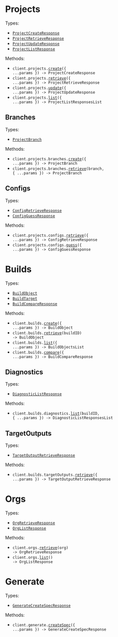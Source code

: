 # Projects

Types:

- <code><a href="./src/resources/projects/projects.ts">ProjectCreateResponse</a></code>
- <code><a href="./src/resources/projects/projects.ts">ProjectRetrieveResponse</a></code>
- <code><a href="./src/resources/projects/projects.ts">ProjectUpdateResponse</a></code>
- <code><a href="./src/resources/projects/projects.ts">ProjectListResponse</a></code>

Methods:

- <code title="post /v0/projects">client.projects.<a href="./src/resources/projects/projects.ts">create</a>({ ...params }) -> ProjectCreateResponse</code>
- <code title="get /v0/projects/{project}">client.projects.<a href="./src/resources/projects/projects.ts">retrieve</a>({ ...params }) -> ProjectRetrieveResponse</code>
- <code title="patch /v0/projects/{project}">client.projects.<a href="./src/resources/projects/projects.ts">update</a>({ ...params }) -> ProjectUpdateResponse</code>
- <code title="get /v0/projects">client.projects.<a href="./src/resources/projects/projects.ts">list</a>({ ...params }) -> ProjectListResponsesList</code>

## Branches

Types:

- <code><a href="./src/resources/projects/branches.ts">ProjectBranch</a></code>

Methods:

- <code title="post /v0/projects/{project}/branches">client.projects.branches.<a href="./src/resources/projects/branches.ts">create</a>({ ...params }) -> ProjectBranch</code>
- <code title="get /v0/projects/{project}/branches/{branch}">client.projects.branches.<a href="./src/resources/projects/branches.ts">retrieve</a>(branch, { ...params }) -> ProjectBranch</code>

## Configs

Types:

- <code><a href="./src/resources/projects/configs.ts">ConfigRetrieveResponse</a></code>
- <code><a href="./src/resources/projects/configs.ts">ConfigGuessResponse</a></code>

Methods:

- <code title="get /v0/projects/{project}/configs">client.projects.configs.<a href="./src/resources/projects/configs.ts">retrieve</a>({ ...params }) -> ConfigRetrieveResponse</code>
- <code title="post /v0/projects/{project}/configs/guess">client.projects.configs.<a href="./src/resources/projects/configs.ts">guess</a>({ ...params }) -> ConfigGuessResponse</code>

# Builds

Types:

- <code><a href="./src/resources/builds/builds.ts">BuildObject</a></code>
- <code><a href="./src/resources/builds/builds.ts">BuildTarget</a></code>
- <code><a href="./src/resources/builds/builds.ts">BuildCompareResponse</a></code>

Methods:

- <code title="post /v0/builds">client.builds.<a href="./src/resources/builds/builds.ts">create</a>({ ...params }) -> BuildObject</code>
- <code title="get /v0/builds/{buildId}">client.builds.<a href="./src/resources/builds/builds.ts">retrieve</a>(buildID) -> BuildObject</code>
- <code title="get /v0/builds">client.builds.<a href="./src/resources/builds/builds.ts">list</a>({ ...params }) -> BuildObjectsList</code>
- <code title="post /v0/builds/compare">client.builds.<a href="./src/resources/builds/builds.ts">compare</a>({ ...params }) -> BuildCompareResponse</code>

## Diagnostics

Types:

- <code><a href="./src/resources/builds/diagnostics.ts">DiagnosticListResponse</a></code>

Methods:

- <code title="get /v0/builds/{buildId}/diagnostics">client.builds.diagnostics.<a href="./src/resources/builds/diagnostics.ts">list</a>(buildID, { ...params }) -> DiagnosticListResponsesList</code>

## TargetOutputs

Types:

- <code><a href="./src/resources/builds/target-outputs.ts">TargetOutputRetrieveResponse</a></code>

Methods:

- <code title="get /v0/build_target_outputs">client.builds.targetOutputs.<a href="./src/resources/builds/target-outputs.ts">retrieve</a>({ ...params }) -> TargetOutputRetrieveResponse</code>

# Orgs

Types:

- <code><a href="./src/resources/orgs.ts">OrgRetrieveResponse</a></code>
- <code><a href="./src/resources/orgs.ts">OrgListResponse</a></code>

Methods:

- <code title="get /v0/orgs/{org}">client.orgs.<a href="./src/resources/orgs.ts">retrieve</a>(org) -> OrgRetrieveResponse</code>
- <code title="get /v0/orgs">client.orgs.<a href="./src/resources/orgs.ts">list</a>() -> OrgListResponse</code>

# Generate

Types:

- <code><a href="./src/resources/generate.ts">GenerateCreateSpecResponse</a></code>

Methods:

- <code title="post /v0/generate/spec">client.generate.<a href="./src/resources/generate.ts">createSpec</a>({ ...params }) -> GenerateCreateSpecResponse</code>
